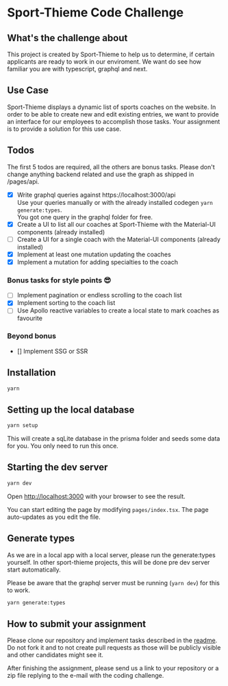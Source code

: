 # Sport-Thieme Code Challenge

## What's the challenge about

This project is created by Sport-Thieme to help us to determine, if certain applicants are ready to work in our enviroment.
We want do see how familiar you are with typescript, graphql and next.

## Use Case

Sport-Thieme displays a dynamic list of sports coaches on the website. In order to be able to create new and edit existing entries, we want to provide an interface for our employees to accomplish those tasks. Your assignment is to provide a solution for this use case.

## Todos

The first 5 todos are required, all the others are bonus tasks. Please don't change anything backend related and use the graph as shipped in /pages/api.

- [x] Write graphql queries against https://localhost:3000/api<br>Use your queries manually or with the already installed codegen `yarn generate:types`.<br>You got one query in the graphql folder for free.
- [x] Create a UI to list all our coaches at Sport-Thieme with the Material-UI components (already installed)
- [ ] Create a UI for a single coach with the Material-UI components (already installed)
- [x] Implement at least one mutation updating the coaches
- [x] Implement a mutation for adding specialties to the coach

### Bonus tasks for style points 😎

- [ ] Implement pagination or endless scrolling to the coach list
- [x] Implement sorting to the coach list
- [ ] Use Apollo reactive variables to create a local state to mark coaches as favourite

### Beyond bonus

- [] Implement SSG or SSR

## Installation

```bash
yarn
```

## Setting up the local database

```bash
yarn setup
```

This will create a sqLite database in the prisma folder and seeds some data for you.
You only need to run this once.

## Starting the dev server

```bash
yarn dev
```

Open [http://localhost:3000](http://localhost:3000) with your browser to see the result.

You can start editing the page by modifying `pages/index.tsx`. The page auto-updates as you edit the file.

## Generate types

As we are in a local app with a local server, please run the generate:types yourself.
In other sport-thieme projects, this will be done pre dev server start automatically.

Please be aware that the graphql server must be running (`yarn dev`) for this to work.

```bash
yarn generate:types
```

## How to submit your assignment

Please clone our repository and implement tasks described in the [readme](#Todos). Do not fork it and to not create pull requests as those will be publicly visible and other candidates might see it.

After finishing the assignment, please send us a link to your repository or a zip file replying to the e-mail with the coding challenge.
